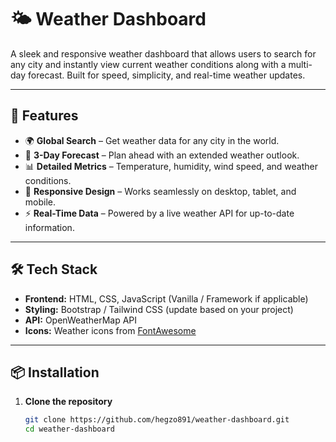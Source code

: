 # 🌤 Weather Dashboard

A sleek and responsive weather dashboard that allows users to search for any city and instantly view current weather conditions along with a multi-day forecast. Built for speed, simplicity, and real-time weather updates.

---

## 🚀 Features

- 🌍 **Global Search** – Get weather data for any city in the world.
- 📅 **3-Day Forecast** – Plan ahead with an extended weather outlook.
- 📊 **Detailed Metrics** – Temperature, humidity, wind speed, and weather conditions.
- 🎨 **Responsive Design** – Works seamlessly on desktop, tablet, and mobile.
- ⚡ **Real-Time Data** – Powered by a live weather API for up-to-date information.

---

## 🛠 Tech Stack

- **Frontend:** HTML, CSS, JavaScript (Vanilla / Framework if applicable)
- **Styling:** Bootstrap / Tailwind CSS (update based on your project)
- **API:** OpenWeatherMap API 
- **Icons:** Weather icons from [FontAwesome](https://fontawesome.com/) 

---

## 📦 Installation

1. **Clone the repository**
   ```bash
   git clone https://github.com/hegzo891/weather-dashboard.git
   cd weather-dashboard
